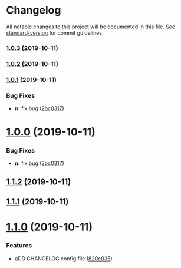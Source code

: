 # Changelog

All notable changes to this project will be documented in this file. See [standard-version](https://github.com/conventional-changelog/standard-version) for commit guidelines.

### [1.0.3](https://github.com/Jazk-Z/mini-project-server/compare/v1.0.2...v1.0.3) (2019-10-11)

### [1.0.2](https://github.com/Jazk-Z/mini-project-server/compare/v1.0.1...v1.0.2) (2019-10-11)

### [1.0.1](https://github.com/Jazk-Z/mini-project-server/compare/v1.1.2...v1.0.1) (2019-10-11)


### Bug Fixes

* **n:** fix bug ([2bc0317](https://github.com/Jazk-Z/mini-project-server/commit/2bc0317f9f4914c81583dc8e0168bf2bbc6e9098))

# [1.0.0](https://github.com/Jazk-Z/mini-project-server/compare/v1.1.2...v1.0.0) (2019-10-11)


### Bug Fixes

* **n:** fix bug ([2bc0317](https://github.com/Jazk-Z/mini-project-server/commit/2bc0317f9f4914c81583dc8e0168bf2bbc6e9098))



## [1.1.2](https://github.com/Jazk-Z/mini-project-server/compare/v1.1.1...v1.1.2) (2019-10-11)



## [1.1.1](https://github.com/Jazk-Z/mini-project-server/compare/v1.1.0...v1.1.1) (2019-10-11)



# [1.1.0](https://github.com/Jazk-Z/mini-project-server/compare/820e03599244593be66fa1cd7878a0f4ef4343ac...v1.1.0) (2019-10-11)


### Features

* aDD CHANGELOG config file ([820e035](https://github.com/Jazk-Z/mini-project-server/commit/820e03599244593be66fa1cd7878a0f4ef4343ac))
